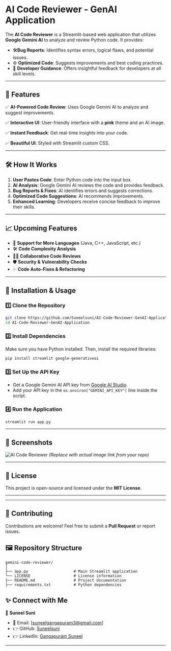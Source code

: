 # AI Code Reviewer - GenAI Application
The **AI Code Reviewer** is a Streamlit-based web application that utilizes **Google Gemini AI** to analyze and review Python code. It provides:
-  🛠️**Bug Reports**: Identifies syntax errors, logical flaws, and potential issues.
- ⚙️ **Optimized Code**: Suggests improvements and best coding practices.
- 📝 **Developer Guidance**: Offers insightful feedback for developers at all skill levels.

---

## 🎯 Features
✅ **AI-Powered Code Review**: Uses Google Gemini AI to analyze and suggest improvements.

✅ **Interactive UI**: User-friendly interface with a **pink** theme and an AI image.

✅ **Instant Feedback**: Get real-time insights into your code.

✅ **Beautiful UI**: Styled with Streamlit custom CSS.

---

## 🛠️ How It Works
1. **User Pastes Code**: Enter Python code into the input box.
2. **AI Analysis**: Google Gemini AI reviews the code and provides feedback.
3. **Bug Reports & Fixes**: AI identifies errors and suggests corrections.
4. **Optimized Code Suggestions**: AI recommends improvements.
5. **Enhanced Learning**: Developers receive concise feedback to improve their skills.

---

## 📈 Upcoming Features
- 🌟 **Support for More Languages** (Java, C++, JavaScript, etc.)
- 🛠️ **Code Complexity Analysis**
- 👨‍💻 **Collaborative Code Reviews**
- 🛡️ **Security & Vulnerability Checks**
- ✨ **Code Auto-Fixes & Refactoring**

---

## 🚀 Installation & Usage

### 1️⃣ Clone the Repository
```bash
git clone https://github.com/Suneelsuni/AI-Code-Reviewer-GenAI-Application.git
cd AI-Code-Reviewer-GenAI-Application
```

### 2️⃣ Install Dependencies
Make sure you have Python installed. Then, install the required libraries:
```bash
pip install streamlit google-generativeai
```

### 3️⃣ Set Up the API Key
- Get a Google Gemini AI API key from [Google AI Studio](https://aistudio.google.com/).
- Add your API key in the `os.environ["GEMINI_API_KEY"]` line inside the script.

### 4️⃣ Run the Application
```bash
streamlit run app.py
```



---

## 📸 Screenshots
![AI Code Reviewer](https://your-image-link.com) *(Replace with actual image link from your repo)*

---

## 🐝 License
This project is open-source and licensed under the **MIT License**.

---
---

## 🤝 Contributing
Contributions are welcome! Feel free to submit a **Pull Request** or report issues.
## 🖼️ Repository Structure
```
gemini-code-reviewer/  
│  
├── app.py                    # Main Streamlit application  
└── LICENSE                   # License information
├── README.md                 # Project documentation 
├── requirements.txt          # Python dependencies
```
## ✨ Connect with Me
👤 **Suneel Suni**  
- 📧 Email: [suneelgangapuram3@gmail.com]  
- 👉 GitHub: [Suneelsuni](https://github.com/Suneelsuni)  
- 👉 LinkedIn: [Gangapuram Suneel](linkedin.com/in/suneel-gangapuram-b2b869258) 

---

